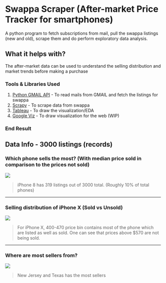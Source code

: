 # Swappa Scraper (After-market Price Tracker for smartphones)
A python program to fetch subscriptions from mail, pull the swappa listings (new and old), scrape them and do perform exploratory data analysis.

## What it helps with?
The after-market data can be used to understand the selling distribution and market trends before making a purchase

### Tools & Libraries Used
  1. [Python GMAIL API](https://developers.google.com/gmail/api/quickstart/python) - To read mails from GMAIL and fetch the listings for swappa
  2. [Scrapy](https://scrapy.org/) - To scrape data from swappa
  3. [Tableau](https://www.tableau.com/products/desktop) - To draw the visualization/EDA
  3. [Google Viz](https://developers.google.com/chart/interactive/docs/reference) - To draw visualization for the web (WIP)
 
 
### End Result 
 Data Info - 3000 listings (records)
 ---
### Which phone sells the most? (With median price sold in comparison to the prices not sold)

<img src="https://i.imgur.com/unH5iyg.png">

> iPhone 8 has 319 listings out of 3000 total. (Roughly 10% of total phones)
---
### Selling distribution of iPhone X (Sold vs Unsold)

<img src="https://i.imgur.com/gCOjvB9.png">

> For iPhone X, 400-470 price bin contains most of the phone which are listed as well as sold. One can see that prices above $570 are not being sold.

---
### Where are most sellers from?

<img src="https://i.imgur.com/8fOMIK0.png">

> New Jersey and Texas has the most sellers
